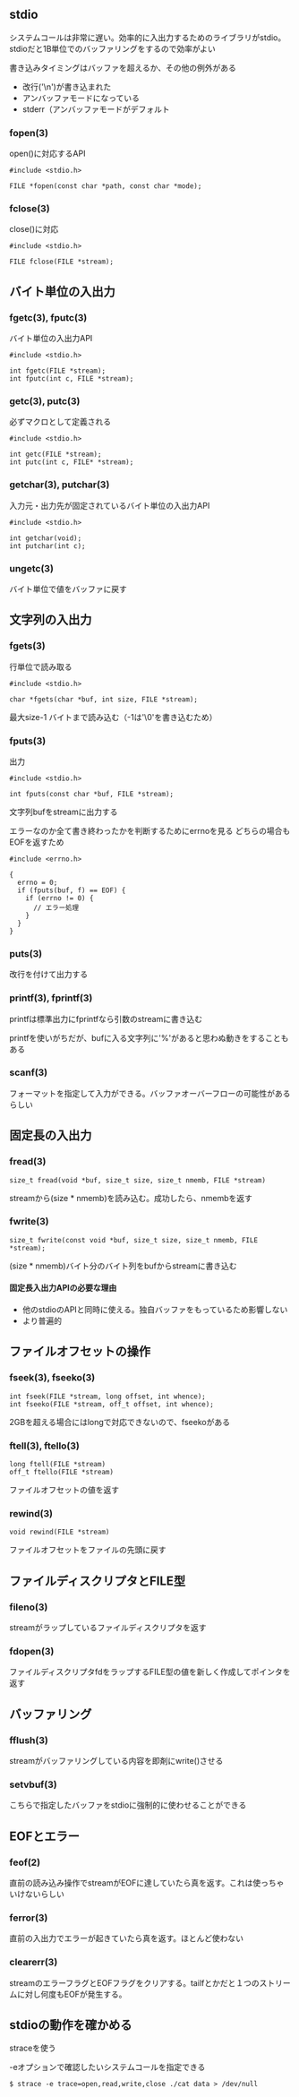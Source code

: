 ## stdio
システムコールは非常に遅い。効率的に入出力するためのライブラリがstdio。
stdioだと1B単位でのバッファリングをするので効率がよい

書き込みタイミングはバッファを超えるか、その他の例外がある

- 改行('\n')が書き込まれた
- アンバッファモードになっている
- stderr（アンバッファモードがデフォルト


### fopen(3)
open()に対応するAPI

```
#include <stdio.h>

FILE *fopen(const char *path, const char *mode);
```

### fclose(3)
close()に対応

```
#include <stdio.h>

FILE fclose(FILE *stream);
```

## バイト単位の入出力
### fgetc(3), fputc(3)
バイト単位の入出力API

```
#include <stdio.h>

int fgetc(FILE *stream);
int fputc(int c, FILE *stream);
```

### getc(3), putc(3)
必ずマクロとして定義される

```
#include <stdio.h>

int getc(FILE *stream);
int putc(int c, FILE* *stream);
```

### getchar(3), putchar(3)
入力元・出力先が固定されているバイト単位の入出力API

```
#include <stdio.h>

int getchar(void);
int putchar(int c);
```

### ungetc(3)
バイト単位で値をバッファに戻す


## 文字列の入出力
### fgets(3)
行単位で読み取る

```
#include <stdio.h>

char *fgets(char *buf, int size, FILE *stream);
```

最大size-1 バイトまで読み込む（-1は'\0'を書き込むため）

### fputs(3)
出力

```
#include <stdio.h>

int fputs(const char *buf, FILE *stream);
```

文字列bufをstreamに出力する

エラーなのか全て書き終わったかを判断するためにerrnoを見る
どちらの場合もEOFを返すため

```
#include <errno.h>

{
  errno = 0;
  if (fputs(buf, f) == EOF) {
    if (errno != 0) {
      // エラー処理
    }
  }
}
```

### puts(3)
改行を付けて出力する

### printf(3), fprintf(3)
printfは標準出力にfprintfなら引数のstreamに書き込む

printfを使いがちだが、bufに入る文字列に'%'があると思わぬ動きをすることもある

### scanf(3)
フォーマットを指定して入力ができる。バッファオーバーフローの可能性があるらしい

## 固定長の入出力
### fread(3)

```
size_t fread(void *buf, size_t size, size_t nmemb, FILE *stream)
```

streamから(size * nmemb)を読み込む。成功したら、nmembを返す


### fwrite(3)

```
size_t fwrite(const void *buf, size_t size, size_t nmemb, FILE *stream);
```

(size * nmemb)バイト分のバイト列をbufからstreamに書き込む

#### 固定長入出力APIの必要な理由
- 他のstdioのAPIと同時に使える。独自バッファをもっているため影響しない
- より普遍的

## ファイルオフセットの操作
### fseek(3), fseeko(3)

```
int fseek(FILE *stream, long offset, int whence);
int fseeko(FILE *stream, off_t offset, int whence);
```

2GBを超える場合にはlongで対応できないので、fseekoがある

### ftell(3), ftello(3)

```
long ftell(FILE *stream)
off_t ftello(FILE *stream)
```

ファイルオフセットの値を返す

### rewind(3)

```
void rewind(FILE *stream)
```

ファイルオフセットをファイルの先頭に戻す

## ファイルディスクリプタとFILE型
### fileno(3)
streamがラップしているファイルディスクリプタを返す

### fdopen(3)
ファイルディスクリプタfdをラップするFILE型の値を新しく作成してポインタを返す

## バッファリング
### fflush(3)
streamがバッファリングしている内容を即剤にwrite()させる

### setvbuf(3)
こちらで指定したバッファをstdioに強制的に使わせることができる

## EOFとエラー
### feof(2)
直前の読み込み操作でstreamがEOFに達していたら真を返す。これは使っちゃいけないらしい

### ferror(3)
直前の入出力でエラーが起きていたら真を返す。ほとんど使わない

### clearerr(3)
streamのエラーフラグとEOFフラグをクリアする。tailfとかだと１つのストリームに対し何度もEOFが発生する。

## stdioの動作を確かめる
straceを使う

-eオプションで確認したいシステムコールを指定できる

```
$ strace -e trace=open,read,write,close ./cat data > /dev/null
```
